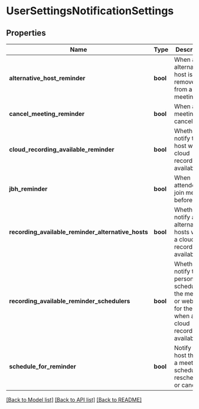 # UserSettingsNotificationSettings

## Properties
Name | Type | Description | Notes
------------ | ------------- | ------------- | -------------
**alternative_host_reminder** | **bool** | When an alternative host is set or removed from a meeting. | [optional] [default to False]
**cancel_meeting_reminder** | **bool** | When a meeting is cancelled. | [optional] [default to False]
**cloud_recording_available_reminder** | **bool** | Whether to notify the host when a cloud recording is available. | [optional] 
**jbh_reminder** | **bool** | When attendees join meeting before host. | [optional] [default to False]
**recording_available_reminder_alternative_hosts** | **bool** | Whether to notify any alternative hosts when a cloud recording is available. | [optional] 
**recording_available_reminder_schedulers** | **bool** | Whether to notify the person who scheduled the meeting or webinar for the host when a cloud recording is available. | [optional] 
**schedule_for_reminder** | **bool** | Notify the host there is a meeting is scheduled, rescheduled, or cancelled. | [optional] [default to False]

[[Back to Model list]](../README.md#documentation-for-models) [[Back to API list]](../README.md#documentation-for-api-endpoints) [[Back to README]](../README.md)

